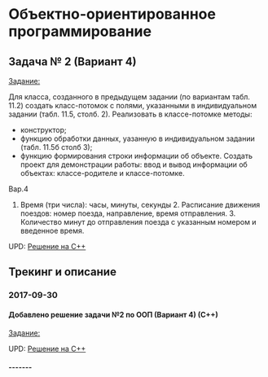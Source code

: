 # Объектно-ориентированное программирование

## Задача № 2 (Вариант 4)

[Задание:](./OOP/lab02/%D0%97%D0%B0%D0%B4%D0%B0%D0%BD%D0%B8%D0%B502.txt)

Для класса, созданного в предыдущем задании (по вариантам табл. 11.2) создать класс-потомок с полями, указанными в индивидуальном задании (табл. 11.5, столб. 2).
Реализовать в классе-потомке методы:
- конструктор;
- функцию обработки данных, уазанную в индивидуальном задании (табл. 11.5б столб 3);
- функцию формирования строки информации об объекте.
Создать проект для демонстрации работы: ввод и вывод информации об объектах: классе-родителе и классе-потомке.

Вар.4
1. Время (три числа): часы, минуты, секунды 2. Расписание движения поездов: номер поезда, направление, время отправления. 3. Количество минут до отправления поезда с указанным номером и введенное время.

UPD: [Решение на С++](./OOP/lab02/с%2B%2B)


## Трекинг и описание


### 2017-09-30
#### Добавлено решение задачи №2 по ООП (Вариант 4) (С++)
[Задание:](./OOP/lab02/%D0%97%D0%B0%D0%B4%D0%B0%D0%BD%D0%B8%D0%B502.txt)

UPD: [Решение на С++](./OOP/lab02/с%2B%2B)

#### -------